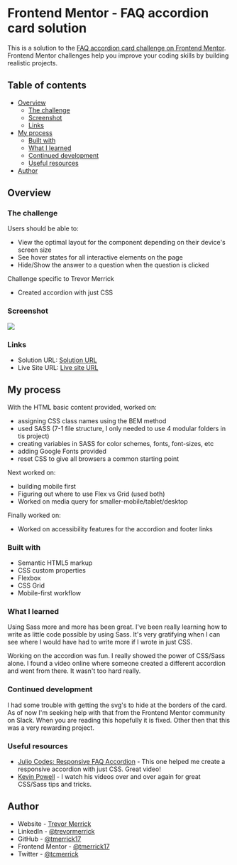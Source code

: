 # Frontend Mentor - FAQ accordion card solution

This is a solution to the [FAQ accordion card challenge on Frontend Mentor](https://www.frontendmentor.io/challenges/faq-accordion-card-XlyjD0Oam). Frontend Mentor challenges help you improve your coding skills by building realistic projects. 

## Table of contents

- [Overview](#overview)
  - [The challenge](#the-challenge)
  - [Screenshot](#screenshot)
  - [Links](#links)
- [My process](#my-process)
  - [Built with](#built-with)
  - [What I learned](#what-i-learned)
  - [Continued development](#continued-development)
  - [Useful resources](#useful-resources)
- [Author](#author)

## Overview

### The challenge

Users should be able to:

- View the optimal layout for the component depending on their device's screen size
- See hover states for all interactive elements on the page
- Hide/Show the answer to a question when the question is clicked

Challenge specific to Trevor Merrick
- Created accordion with just CSS

### Screenshot

![](./screenshot.jpg)

### Links

- Solution URL: [Solution URL](https://your-solution-url.com)
- Live Site URL: [Live site URL](https://tmerrick17.github.io/faq-accordion-card/)

## My process

With the HTML basic content provided, worked on:
  - assigning CSS class names using the BEM method
  - used SASS (7-1 file structure, I only needed to use 4 modular folders in tis project)
  - creating variables in SASS for color schemes, fonts, font-sizes, etc
  - adding Google Fonts provided
  - reset CSS to give all browsers a common starting point

Next worked on:
  - building mobile first
  - Figuring out where to use Flex vs Grid (used both)
  - Worked on media query for smaller-mobile/tablet/desktop

Finally worked on:
  - Worked on accessibility features for the accordion and footer links

### Built with

- Semantic HTML5 markup
- CSS custom properties
- Flexbox
- CSS Grid
- Mobile-first workflow

### What I learned

Using Sass more and more has been great.  I've been really learning how to write as little code possible by using Sass.  It's very gratifying when I can see where I would have had to write more if I wrote in just CSS.

Working on the accordion was fun.  I really showed the power of CSS/Sass alone.  I found a video online where someone created a different accordion and went from there.  It wasn't too hard really.

### Continued development

I had some trouble with getting the svg's to hide at the borders of the card.  As of now I'm seeking help with that from the Frontend Mentor community on Slack.  When you are reading this hopefully it is fixed.  Other then that this was a very rewarding project.

### Useful resources

- [Julio Codes: Responsive FAQ Accordion](https://www.youtube.com/watch?v=MXrtXg1kpVs&t=52s) - This one helped me create a responsive accordion with just CSS. Great video!
- [Kevin Powell](https://www.youtube.com/channel/UCJZv4d5rbIKd4QHMPkcABCw) - I watch his videos over and over again for great CSS/Sass tips and tricks.

## Author

- Website - [Trevor Merrick](https://trevormerrick.com)
- LinkedIn - [@trevormerrick](https://www.linkedin.com/in/trevormerrick/)
- GitHub - [@tmerrick17](https://github.com/tmerrick17/)
- Frontend Mentor - [@tmerrick17](https://www.frontendmentor.io/profile/tmerrick17)
- Twitter - [@tcmerrick](https://www.twitter.com/tcmerrick)



